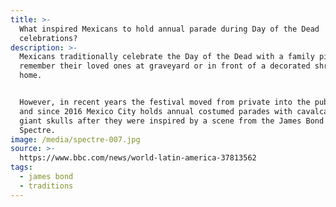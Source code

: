 ```yaml
---
title: >-
  What inspired Mexicans to hold annual parade during Day of the Dead
  celebrations?
description: >-
  Mexicans traditionally celebrate the Day of the Dead with a family picnic to
  remember their loved ones at graveyard or in front of a decorated shrine at
  home.


  However, in recent years the festival moved from private into the public eye,
  and since 2016 Mexico City holds annual costumed parades with cavalcade of
  giant skulls after they were inspired by a scene from the James Bond movie
  Spectre.
image: /media/spectre-007.jpg
source: >-
  https://www.bbc.com/news/world-latin-america-37813562
tags:
  - james bond
  - traditions
---
```


